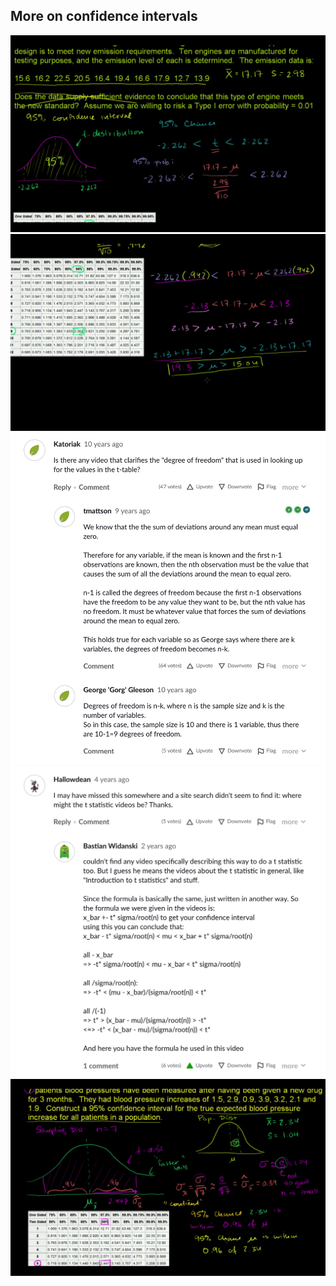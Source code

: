 ## More on confidence intervals
![](more-1.png)
![](more-2.png)
![](more-3.png)
![](more-4.png)
![](more-5.png)
